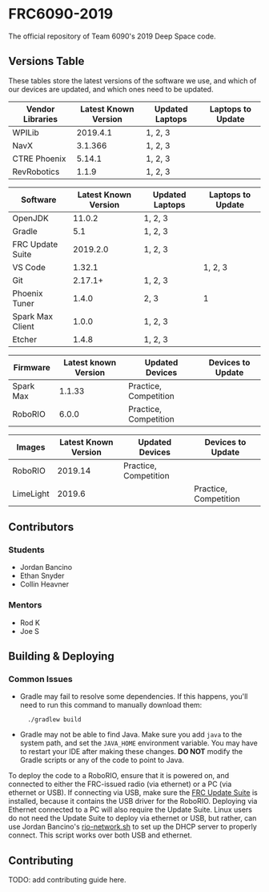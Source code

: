 # FRC6090-2019
The official repository of Team 6090's 2019 Deep Space code.

## Versions Table
These tables store the latest versions of the software we use, and which of our
devices are updated, and which ones need to be updated.

| Vendor Libraries | Latest Known Version | Updated Laptops | Laptops to Update |
|------------------|----------------------|-----------------|-------------------|
| WPILib           | 2019.4.1             | 1, 2, 3         |                   |
| NavX             | 3.1.366              | 1, 2, 3         |                   |
| CTRE Phoenix     | 5.14.1               | 1, 2, 3         |                   |
| RevRobotics      | 1.1.9                | 1, 2, 3         |                   |

| Software         | Latest Known Version | Updated Laptops | Laptops to Update |
|------------------|----------------------|-----------------|-------------------|
| OpenJDK          | 11.0.2               | 1, 2, 3         |                   |
| Gradle           | 5.1                  | 1, 2, 3         |                   |
| FRC Update Suite | 2019.2.0             | 1, 2, 3         |                   |
| VS Code          | 1.32.1               |                 | 1, 2, 3           |
| Git              | 2.17.1+              | 1, 2, 3         |                   |
| Phoenix Tuner    | 1.4.0                | 2, 3            | 1                 |
| Spark Max Client | 1.0.0                | 1, 2, 3         |                   |
| Etcher           | 1.4.8                | 1, 2, 3         |                   |

| Firmware  | Latest known Version | Updated Devices       | Devices to Update     |
|-----------|----------------------|-----------------------|-----------------------|
| Spark Max | 1.1.33               | Practice, Competition |                       |
| RoboRIO   | 6.0.0                | Practice, Competition |                       |

| Images    | Latest Known Version | Updated Devices       | Devices to Update     |
|-----------|----------------------|-----------------------|-----------------------|
| RoboRIO   | 2019.14              | Practice, Competition |                       |
| LimeLight | 2019.6               |                       | Practice, Competition |


## Contributors
### Students
- Jordan Bancino
- Ethan Snyder
- Collin Heavner

### Mentors
- Rod K
- Joe S

## Building & Deploying
### Common Issues
- Gradle may fail to resolve some dependencies. If this happens, you'll need to run this command to manually download
them: 

        ./gradlew build

- Gradle may not be able to find Java. Make sure you add `java` to the system path, and set the `JAVA_HOME` environment variable. You may have to restart your IDE after making these changes. **DO NOT** modify the Gradle scripts or any of the code to point to Java.

To deploy the code to a RoboRIO, ensure that it is powered on, and connected to either the FRC-issued radio (via ethernet)
or a PC (via ethernet or USB). If connecting via USB, make sure the [FRC Update Suite](https://wpilib.screenstepslive.com/s/currentCS/m/cpp/l/1027499-installing-the-frc-update-suite-all-languages) is installed, because it contains the USB driver for the RoboRIO. Deploying via Ethernet connected to a PC will also require the Update Suite. Linux users do not need the Update Suite to deploy via ethernet or USB, but rather, can use Jordan Bancino's [rio-network.sh](tools/rio-network.sh) to set up the DHCP server to properly connect. This script works over both USB and ethernet.

## Contributing
TODO: add contributing guide here.
